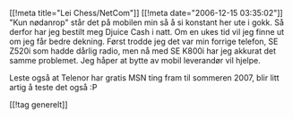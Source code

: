 [[!meta  title="Lei Chess/NetCom"]]
[[!meta  date="2006-12-15 03:35:02"]]
"Kun nødanrop" står det på mobilen min så å si konstant her ute i gokk. Så derfor har jeg bestilt meg Djuice Cash i natt. Om en ukes tid vil jeg finne ut om jeg får bedre dekning. Først trodde jeg det var min forrige telefon, SE Z520i som hadde dårlig radio, men nå med SE K800i har jeg akkurat det samme problemet. Jeg håper at bytte av mobil leverandør vil hjelpe.

Leste også at Telenor har gratis MSN ting fram til sommeren 2007, blir litt artig å teste det også :P

[[!tag  generelt]]